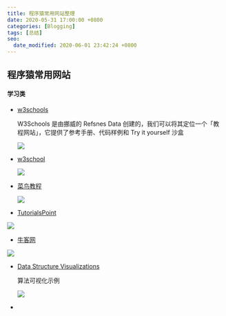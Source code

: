```yaml
---
title: 程序猿常用网站整理
date: 2020-05-31 17:00:00 +0800
categories: [Blogging]
tags: [总结]
seo:
  date_modified: 2020-06-01 23:42:24 +0800
---
```

##  程序猿常用网站



#### 学习类



- [w3schools](https://www.w3schools.com/default.asp)

  W3Schools 是由挪威的 Refsnes Data 创建的，我们可以将其定位一个「教程网站」，它提供了参考手册、代码样例和 Try it yourself 沙盒

  ![](https://i.loli.net/2020/05/31/GrwoVElbdfP1B47.png)

- [w3school](https://www.w3school.com.cn/index.html)

  ![](https://i.loli.net/2020/05/31/Q61rHUb9oP5B7GK.png)



- [菜鸟教程](https://www.runoob.com/sql/sql-tutorial.html)

  ![](https://i.loli.net/2020/05/31/BLlOqdoVrRxfvZh.png)



- [TutorialsPoint](https://www.tutorialspoint.com/)

![](https://i.loli.net/2020/06/01/uJtC2Pc8eoIQAy7.png)

- [牛客网](https://www.nowcoder.com/)

![](https://i.loli.net/2020/06/01/bkG2NVTCtqjhwMY.png)

- [Data Structure Visualizations](https://www.cs.usfca.edu/~galles/visualization/Algorithms.html)

  算法可视化示例

  ![](https://i.loli.net/2020/06/01/Lz3fFTc7saMor4B.png)

  

- 
